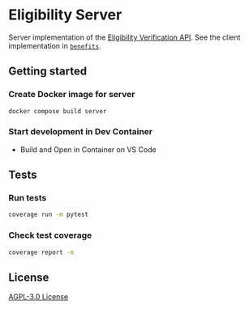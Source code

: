 # Eligibility Server

Server implementation of the [Eligibility Verification API](https://docs.calitp.org/benefits/eligibility-verification/). See
the client implementation in [`benefits`](https://github.com/cal-itp/benefits).

## Getting started

### Create Docker image for server

```bash
docker compose build server
```

### Start development in Dev Container

- Build and Open in Container on VS Code

## Tests

### Run tests
```bash
coverage run -m pytest
```

### Check test coverage

```bash
coverage report -m
```

## License

[AGPL-3.0 License](./LICENSE)
